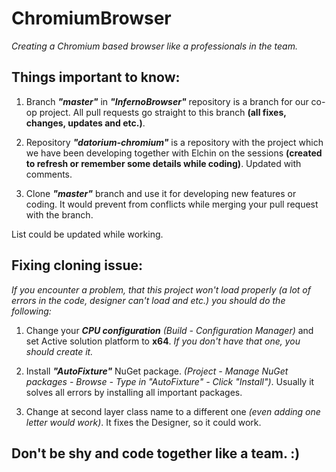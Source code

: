 # ChromiumBrowser
_Creating a Chromium based browser like a professionals in the team._

## Things important to know:
1. Branch ___"master"___ in ___"InfernoBrowser"___ repository is a branch for our co-op project. All pull requests go straight to this branch __(all fixes, changes, updates and etc.)__.

2. Repository ___"datorium-chromium"___ is a repository with the project which we have been developing together with Elchin on the sessions __(created to refresh or remember some details while coding)__. Updated with comments.

3. Clone ___"master"___ branch and use it for developing new features or coding. It would prevent from conflicts while merging your pull request with the branch.

List could be updated while working.

## Fixing cloning issue:
_If you encounter a problem, that this project won't load properly (a lot of errors in the code, designer can't load and etc.) you should do the following:_

1. Change your ___CPU configuration___ _(Build - Configuration Manager)_ and set Active solution platform to **x64**. _If you don't have that one, you should create it._

2. Install ___"AutoFixture"___ NuGet package. _(Project - Manage NuGet packages - Browse - Type in "AutoFixture" - Click "Install")_. Usually it solves all errors by installing all important packages.

3. Change at second layer class name to a different one _(even adding one letter would work)_. It fixes the Designer, so it could work.

## Don't be shy and code together like a team. :)
